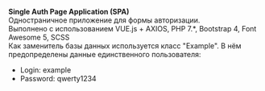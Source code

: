 <b>Single Auth Page Application (SPA)</b><br>
Одностраничное приложение для формы авторизации.<br>
Выполнено с использованием VUE.js + AXIOS, PHP 7.*, Bootstrap 4, Font Awesome 5, SCSS<br>
Как заменитель базы данных используется класс "Example". В нём предопределены данные единственного пользователя:<br>
<ul>
<li>
Login: example
</li>
<li>
Password: qwerty1234
</li>